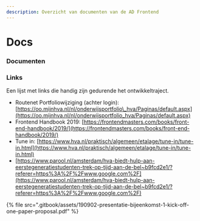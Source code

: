 ```yaml
---
description: Overzicht van documenten van de AD Frontend
---
```


# Docs

### Documenten

### Links

Een lijst met links die handig zijn gedurende het ontwikkeltraject.

* Routenet Portfoliowijziging \(achter login\): [https://oo.mijnhva.nl/nl/onderwijsportfolio\_hva/Paginas/default.aspx](https://oo.mijnhva.nl/nl/onderwijsportfolio_hva/Paginas/default.aspx)
* Frontend Handbook 2019: [https://frontendmasters.com/books/front-end-handbook/2019/](https://frontendmasters.com/books/front-end-handbook/2019/)
* Tune in: [https://www.hva.nl/praktisch/algemeen/etalage/tune-in/tune-in.html](https://www.hva.nl/praktisch/algemeen/etalage/tune-in/tune-in.html)
* [https://www.parool.nl/amsterdam/hva-biedt-hulp-aan-eerstegeneratiestudenten-trek-op-tijd-aan-de-bel~b9fcd2e1/?referer=https%3A%2F%2Fwww.google.com%2F](https://www.parool.nl/amsterdam/hva-biedt-hulp-aan-eerstegeneratiestudenten-trek-op-tijd-aan-de-bel~b9fcd2e1/?referer=https%3A%2F%2Fwww.google.com%2F)

{% file src=".gitbook/assets/190902-presentatie-bijeenkomst-1-kick-off-one-paper-proposal.pdf" %}











